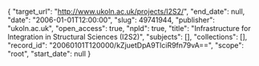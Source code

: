 {
  "target_url": "http://www.ukoln.ac.uk/projects/I2S2/", 
  "end_date": null, 
  "date": "2006-01-01T12:00:00", 
  "slug": 49741944, 
  "publisher": "ukoln.ac.uk", 
  "open_access": true, 
  "npld": true, 
  "title": "Infrastructure for Integration in Structural Sciences (I2S2)", 
  "subjects": [], 
  "collections": [], 
  "record_id": "20060101T120000/kZjuetDpA9TlciR9fn79vA==", 
  "scope": "root", 
  "start_date": null
}

